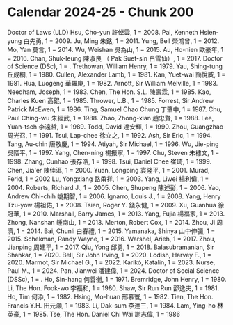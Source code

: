 # Calendar 2024-25 - Chunk 200

<!-- Chunk tokens: 970, Enriched tokens: 977 -->

Doctor of Laws (LLD)
Hsu, Cho-yun 許倬雲, 1 = 2008. Pai, Kenneth Hsien-yung 白先勇, 1 = 2009. Ju, Ming 朱銘, 1 = 2011. Yung, Bell 榮鴻曾, 1 = 2012. Mo, Yan 莫言, 1 = 2014. Wu, Weishan 吳為山, 1 = 2015. Au, Ho-nien 歐豪年, 1 = 2016. Chan, Shuk-leung 陳淑良 （ Pak Suet-sin 白雪仙）, 1 = 2017. Doctor of Science (DSc), 1 = . Trethowan, William Henry, 1 = 1979. Yau, Shing-tung 丘成桐, 1 = 1980. Cullen, Alexander Lamb, 1 = 1981. Kan, Yuet-wai 簡悅威, 1 = 1981. Hua, Luogeng 華羅庚, 1 = 1982. Arnott, Sir William Melville, 1 = 1983. Needham, Joseph, 1 = 1983. Chen, The Hon. S.L. 陳壽霖, 1 = 1985. Kao, Charles Kuen 高錕, 1 = 1985. Thrower, L.B., 1 = 1985. Forrest, Sir Andrew Patrick McEwen, 1 = 1986. Ting, Samuel Chao Chung 丁肇中, 1 = 1987. Chu, Paul Ching-wu 朱經武, 1 = 1988. Zhao, Zhong-xian 趙忠賢, 1 = 1988. Lee, Yuan-tseh 李遠哲, 1 = 1989. Todd, David 達安輝, 1 = 1990. Zhou, Guangzhao 周光召, 1 = 1991. Tsui, Lap-chee 徐立之, 1 = 1992. Ash, Sir Eric, 1 = 1994. Tang, Au-chin 唐敖慶, 1 = 1994. Atiyah, Sir Michael, 1 = 1996. Wu, Jie-ping 吳階平, 1 = 1997. Yang, Chen-ning 楊振寧, 1 = 1997. Chu, Steven 朱棣文, 1 = 1998. Zhang, Cunhao 張存浩, 1 = 1998. Tsui, Daniel Chee 崔琦, 1 = 1999. Chen, Jia'er 陳佳洱, 1 = 2000. Yuan, Longping 袁隆平, 1 = 2001. Murad, Ferid, 1 = 2002
Lu, Yongxiang 路甬祥, 1 = 2003. Yang, Liwei 楊利偉, 1 = 2004. Roberts, Richard J., 1 = 2005. Chen, Shupeng 陳述彭, 1 = 2006. Yao, Andrew Chi-chih 姚期智, 1 = 2006. Ignarro, Louis J., 1 = 2008. Yang, Henry Tzu-yow 楊祖佑, 1 = 2008. Tsien, Roger Y. 錢永健, 1 = 2009. Xu, Guanhua 徐冠華, 1 = 2010. Marshall, Barry James, 1 = 2013. Yang, Fujia 楊福家, 1 = 2013. Zhong, Nanshan 鍾南山, 1 = 2013. Merton, Robert Cox, 1 = 2014. Zhou, Ji 周濟, 1 = 2014. Bai, Chunli 白春禮, 1 = 2015. Yamanaka, Shinya 山中伸彌, 1 = 2015. Schekman, Randy Wayne, 1 = 2016. Warshel, Arieh, 1 = 2017. Zhou, Jianping 周建平, 1 = 2017. Qiu, Yong 邱勇, 1 = 2018. Balasubramanian, Sir Shankar, 1 = 2020. Bell, Sir John Irving, 1 = 2020. Lodish, Harvey F., 1 = 2020. Marmot, Sir Michael G., 1 = 2022. Karikó, Katalin, 1 = 2023. Nurse, Paul M., 1 = 2024. Pan, Jianwei 潘建偉, 1 = 2024. Doctor of Social Science (DSSc), 1 = . Ho, Sin-hang 何善衡, 1 = 1971. Bremridge, John Henry, 1 = 1980. Li, The Hon. Fook-wo 李福和, 1 = 1980. Shaw, Sir Run Run 邵逸夫, 1 = 1981. Ho, Tim 何添, 1 = 1982. Hsing, Mo-huan 邢慕寰, 1 = 1982. Tien, The Hon. Francis Y.H. 田元灝, 1 = 1983. Li, Dak-sum 李達三, 1 = 1984. Lam, Ying-ho 林英豪, 1 = 1985. Tse, The Hon. Daniel Chi Wai 謝志偉, 1 = 1986